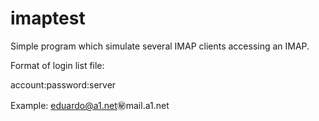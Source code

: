 imaptest
========

Simple program which simulate several IMAP clients accessing an IMAP.

Format of login list file:

account:password:server

Example:
eduardo@a1.net:secret:mail.a1.net

